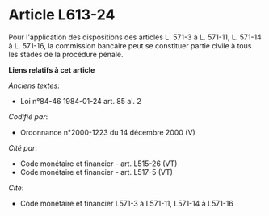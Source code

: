 # Article L613-24

Pour l'application des dispositions des articles L. 571-3 à L. 571-11, L. 571-14 à L. 571-16, la commission bancaire peut se
constituer partie civile à tous les stades de la procédure pénale.

**Liens relatifs à cet article**

_Anciens textes_:

  - Loi n°84-46 1984-01-24 art. 85 al. 2

_Codifié par_:

  - Ordonnance n°2000-1223 du 14 décembre 2000 (V)

_Cité par_:

  - Code monétaire et financier - art. L515-26 (VT)
  - Code monétaire et financier - art. L517-5 (VT)

_Cite_:

  - Code monétaire et financier L571-3 à L571-11, L571-14 à L571-16
